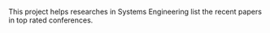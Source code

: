 This project helps researches in Systems Engineering list the recent papers in top rated conferences.
